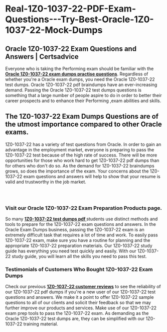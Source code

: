 # Real-1Z0-1037-22-PDF-Exam-Questions---Try-Best-Oracle-1Z0-1037-22-Mock-Dumps
<h2><strong>Oracle 1Z0-1037-22 Exam Questions and Answers | Certsadvice</strong></h2> <p>Everyone who is taking the Performing exam should be familiar with the <a href="http://www.certsadvice.com/oracle/1z0-1037-22-practice-questions"><strong>Oracle 1Z0-1037-22 exam dumps practise questions</strong></a>. Regardless of whether you&#39;re a Oracle exam dumps, you need the Oracle 1Z0-1037-22 test dumps. Oracle 1Z0-1037-22 pdf braindumps have an ever-increasing demand. Passing the Oracle 1Z0-1037-22 test dumps questions is something that a large number of people aspire to do in order to better their career prospects and to enhance their Performing ,exam abilities and skills.</p> <h2><strong>The 1Z0-1037-22 Exam Dumps Questions are of the utmost importance compared to other Oracle exams.</strong></h2> <p>1Z0-1037-22 has a variety of test questions from Oracle. In order to gain an advantage in the employment market, everyone is preparing to pass the 1Z0-1037-22 test because of the high rate of success. There will be more opportunities for those who work hard to get 1Z0-1037-22 pdf dumps than for others who don&#39;t do so. As the demand for 1Z0-1037-22 braindumps grows, so does the importance of the exam. Your concerns about the 1Z0-1037-22 exam questions and answers will help to show that your resume is valid and trustworthy in the job market.</p> <p><a href="http://www.certsadvice.com/oracle/1z0-1037-22-practice-questions" style="display: block; padding: 1em 0; text-align: center; "><img alt="" src="https://1.bp.blogspot.com/-RUOr8Wn-CRk/YUYAxC8kcHI/AAAAAAAAAnw/F7BbdI3tw8QDj5z8iX0vQAioQzKiUxduwCLcBGAsYHQ/s0/unnamed.jpg" /></a></p> <h3><strong>Visit our Oracle 1Z0-1037-22 Exam Preparation Products page.</strong></h3> <p>So many <a href="http://www.certsadvice.com/oracle/1z0-1037-22-practice-questions"><strong>1Z0-1037-22 test dumps pdf </strong></a>students use distinct methods and tools to prepare for the 1Z0-1037-22 exam questions and answers. In the Oracle Exam Dumps business, passing the 1Z0-1037-22 exam is an extremely difficult task that requires a lot of time and work. To easily pass 1Z0-1037-22 exam, make sure you have a routine for planning and the appropriate 1Z0-1037-22 preparation materials. Our 1Z0-1037-22 study guide has everything you need test quickly and easily. With our 1Z0-1037-22 study guide, you will learn all the skills you need to pass this test.</p> <h3><strong>Testimonials of Customers Who Bought 1Z0-1037-22 Exam Dumps</strong></h3> <p>Check our previous <a href="http://www.certsadvice.com/oracle/1z0-1037-22-practice-questions"><strong>1Z0-1037-22 customer reviews</strong></a> to see the reliability of our 1Z0-1037-22 pdf dumps if you&#39;re a new user of our 1Z0-1037-22 test questions and answers. We make it a point to offer 1Z0-1037-22 sample questions to all of our clients and solicit their feedback so that we may further improve our products and services. Make use of our 1Z0-1037-22 exam prep tools to pass the 1Z0-1037-22 exam. As demanding as the Oracle 1Z0-1037-22 test dumps are, they can be simplified with our 1Z0-1037-22 training material.</p>
